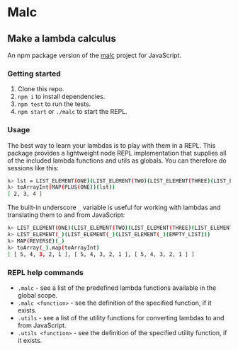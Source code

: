 # Malc

## Make a lambda calculus

An npm package version of the [malc](https://github.com/sjsyrek/malc) project for JavaScript.

### Getting started

1. Clone this repo.
2. `npm i` to install dependencies.
3. `npm test` to run the tests.
4. `npm start` or `./malc` to start the REPL.

### Usage

The best way to learn your lambdas is to play with them in a REPL. This package provides a lightweight node REPL implementation that supplies all of the included lambda functions and utils as globals. You can therefore do sessions like this:

```sh
λ> lst = LIST_ELEMENT(ONE)(LIST_ELEMENT(TWO)(LIST_ELEMENT(THREE)(LIST_ELEMENT(FOUR)(EMPTY_LIST))))
λ> toArrayInt(MAP(PLUS(ONE))(lst))
[ 2, 3, 4 ]
```

The built-in underscore `_` variable is useful for working with lambdas and translating them to and from JavaScript:

```sh
λ> LIST_ELEMENT(ONE)(LIST_ELEMENT(TWO)(LIST_ELEMENT(THREE)(LIST_ELEMENT(FOUR)(LIST_ELEMENT(FIVE)(EMPTY_LIST)))))
λ> LIST_ELEMENT(_)(LIST_ELEMENT(_)(LIST_ELEMENT(_)(EMPTY_LIST)))
λ> MAP(REVERSE)(_)
λ> toArray(_).map(toArrayInt)
[ [ 5, 4, 3, 2, 1 ], [ 5, 4, 3, 2, 1 ], [ 5, 4, 3, 2, 1 ] ]
```

### REPL help commands

- `.malc` - see a list of the predefined lambda functions available in the global scope.
- `.malc <function>` - see the definition of the specified function, if it exists.
- `.utils` - see a list of the utility functions for converting lambdas to and from JavaScript.
- `.utils <function>` - see the definition of the specified utility function, if it exists.
